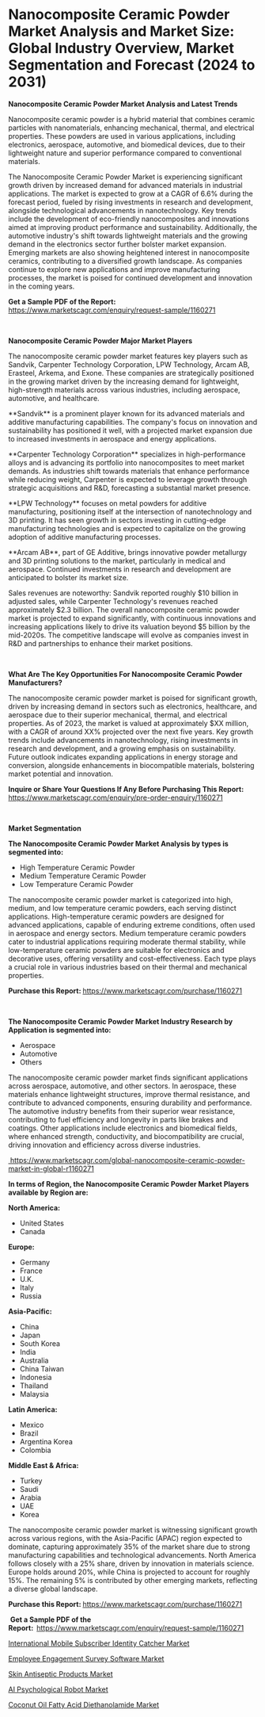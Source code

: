 <p><h1>Nanocomposite Ceramic Powder Market Analysis and Market Size: Global Industry Overview, Market Segmentation and Forecast (2024 to 2031)</h1></p><p><strong>Nanocomposite Ceramic Powder Market Analysis and Latest Trends</strong></p>
<p><p>Nanocomposite ceramic powder is a hybrid material that combines ceramic particles with nanomaterials, enhancing mechanical, thermal, and electrical properties. These powders are used in various applications, including electronics, aerospace, automotive, and biomedical devices, due to their lightweight nature and superior performance compared to conventional materials.</p><p>The Nanocomposite Ceramic Powder Market is experiencing significant growth driven by increased demand for advanced materials in industrial applications. The market is expected to grow at a CAGR of 6.6% during the forecast period, fueled by rising investments in research and development, alongside technological advancements in nanotechnology. Key trends include the development of eco-friendly nanocomposites and innovations aimed at improving product performance and sustainability. Additionally, the automotive industry's shift towards lightweight materials and the growing demand in the electronics sector further bolster market expansion. Emerging markets are also showing heightened interest in nanocomposite ceramics, contributing to a diversified growth landscape. As companies continue to explore new applications and improve manufacturing processes, the market is poised for continued development and innovation in the coming years.</p></p>
<p><strong>Get a Sample PDF of the Report:&nbsp;</strong> <a href="https://www.marketscagr.com/enquiry/request-sample/1160271?utm_campaign=1848&utm_medium=2&utm_source=Github&utm_content=ia&utm_term=05122024&utm_id=nanocomposite-ceramic-powder">https://www.marketscagr.com/enquiry/request-sample/1160271</a></p>
<p>&nbsp;</p>
<p><strong>Nanocomposite Ceramic Powder Major Market Players</strong></p>
<p><p>The nanocomposite ceramic powder market features key players such as Sandvik, Carpenter Technology Corporation, LPW Technology, Arcam AB, Erasteel, Arkema, and Exone. These companies are strategically positioned in the growing market driven by the increasing demand for lightweight, high-strength materials across various industries, including aerospace, automotive, and healthcare.</p><p>**Sandvik** is a prominent player known for its advanced materials and additive manufacturing capabilities. The company's focus on innovation and sustainability has positioned it well, with a projected market expansion due to increased investments in aerospace and energy applications. </p><p>**Carpenter Technology Corporation** specializes in high-performance alloys and is advancing its portfolio into nanocomposites to meet market demands. As industries shift towards materials that enhance performance while reducing weight, Carpenter is expected to leverage growth through strategic acquisitions and R&D, forecasting a substantial market presence.</p><p>**LPW Technology** focuses on metal powders for additive manufacturing, positioning itself at the intersection of nanotechnology and 3D printing. It has seen growth in sectors investing in cutting-edge manufacturing technologies and is expected to capitalize on the growing adoption of additive manufacturing processes.</p><p>**Arcam AB**, part of GE Additive, brings innovative powder metallurgy and 3D printing solutions to the market, particularly in medical and aerospace. Continued investments in research and development are anticipated to bolster its market size.</p><p>Sales revenues are noteworthy: Sandvik reported roughly $10 billion in adjusted sales, while Carpenter Technology's revenues reached approximately $2.3 billion. The overall nanocomposite ceramic powder market is projected to expand significantly, with continuous innovations and increasing applications likely to drive its valuation beyond $5 billion by the mid-2020s. The competitive landscape will evolve as companies invest in R&D and partnerships to enhance their market positions.</p></p>
<p>&nbsp;</p>
<p><strong>What Are The Key Opportunities For Nanocomposite Ceramic Powder Manufacturers?</strong></p>
<p><p>The nanocomposite ceramic powder market is poised for significant growth, driven by increasing demand in sectors such as electronics, healthcare, and aerospace due to their superior mechanical, thermal, and electrical properties. As of 2023, the market is valued at approximately $XX million, with a CAGR of around XX% projected over the next five years. Key growth trends include advancements in nanotechnology, rising investments in research and development, and a growing emphasis on sustainability. Future outlook indicates expanding applications in energy storage and conversion, alongside enhancements in biocompatible materials, bolstering market potential and innovation.</p></p>
<p><strong>Inquire or Share Your Questions If Any Before Purchasing This Report:</strong> <a href="https://www.marketscagr.com/enquiry/pre-order-enquiry/1160271?utm_campaign=1848&utm_medium=2&utm_source=Github&utm_content=ia&utm_term=05122024&utm_id=nanocomposite-ceramic-powder">https://www.marketscagr.com/enquiry/pre-order-enquiry/1160271</a></p>
<p>&nbsp;</p>
<p><strong>Market Segmentation</strong></p>
<p><strong>The Nanocomposite Ceramic Powder Market Analysis by types is segmented into:</strong></p>
<p><ul><li>High Temperature Ceramic Powder</li><li>Medium Temperature Ceramic Powder</li><li>Low Temperature Ceramic Powder</li></ul></p>
<p><p>The nanocomposite ceramic powder market is categorized into high, medium, and low temperature ceramic powders, each serving distinct applications. High-temperature ceramic powders are designed for advanced applications, capable of enduring extreme conditions, often used in aerospace and energy sectors. Medium temperature ceramic powders cater to industrial applications requiring moderate thermal stability, while low-temperature ceramic powders are suitable for electronics and decorative uses, offering versatility and cost-effectiveness. Each type plays a crucial role in various industries based on their thermal and mechanical properties.</p></p>
<p><strong>Purchase this Report:&nbsp;</strong><a href="https://www.marketscagr.com/purchase/1160271?utm_campaign=1848&utm_medium=2&utm_source=Github&utm_content=ia&utm_term=05122024&utm_id=nanocomposite-ceramic-powder">https://www.marketscagr.com/purchase/1160271</a></p>
<p>&nbsp;</p>
<p><strong>The Nanocomposite Ceramic Powder Market Industry Research by Application is segmented into:</strong></p>
<p><ul><li>Aerospace</li><li>Automotive</li><li>Others</li></ul></p>
<p><p>The nanocomposite ceramic powder market finds significant applications across aerospace, automotive, and other sectors. In aerospace, these materials enhance lightweight structures, improve thermal resistance, and contribute to advanced components, ensuring durability and performance. The automotive industry benefits from their superior wear resistance, contributing to fuel efficiency and longevity in parts like brakes and coatings. Other applications include electronics and biomedical fields, where enhanced strength, conductivity, and biocompatibility are crucial, driving innovation and efficiency across diverse industries.</p></p>
<p><a href="https://www.marketscagr.com/global-nanocomposite-ceramic-powder-market-in-global-r1160271?utm_campaign=1848&utm_medium=2&utm_source=Github&utm_content=ia&utm_term=05122024&utm_id=nanocomposite-ceramic-powder">&nbsp;https://www.marketscagr.com/global-nanocomposite-ceramic-powder-market-in-global-r1160271</a></p>
<p><strong>In terms of Region, the Nanocomposite Ceramic Powder Market Players available by Region are:</strong></p>
<p>
    <p> <strong> North America: </strong>
        <ul>
            <li>United States</li>
            <li>Canada</li>
        </ul>
        </p> 
    <p> <strong> Europe: </strong>
        <ul>
            <li>Germany</li>
            <li>France</li>
            <li>U.K.</li>
            <li>Italy</li>
            <li>Russia</li>
        </ul>
        </p> 
    <p> <strong> Asia-Pacific: </strong>
        <ul>
            <li>China</li>
            <li>Japan</li>
            <li>South Korea</li>
            <li>India</li>
            <li>Australia</li>
            <li>China Taiwan</li>
            <li>Indonesia</li>
            <li>Thailand</li>
            <li>Malaysia</li>
        </ul>
        </p> 
    <p> <strong> Latin America: </strong>
        <ul>
            <li>Mexico</li>
            <li>Brazil</li>
            <li>Argentina Korea</li>
            <li>Colombia</li>
        </ul>
        </p> 
    <p> <strong> Middle East & Africa: </strong>
        <ul>
            <li>Turkey</li>
            <li>Saudi</li>
            <li>Arabia</li>
            <li>UAE</li>
            <li>Korea</li>
        </ul>
    </p>
    </p>
<p><p>The nanocomposite ceramic powder market is witnessing significant growth across various regions, with the Asia-Pacific (APAC) region expected to dominate, capturing approximately 35% of the market share due to strong manufacturing capabilities and technological advancements. North America follows closely with a 25% share, driven by innovation in materials science. Europe holds around 20%, while China is projected to account for roughly 15%. The remaining 5% is contributed by other emerging markets, reflecting a diverse global landscape.</p></p>
<p><strong>Purchase this Report: </strong><a href="https://www.marketscagr.com/purchase/1160271?utm_campaign=1848&utm_medium=2&utm_source=Github&utm_content=ia&utm_term=05122024&utm_id=nanocomposite-ceramic-powder">https://www.marketscagr.com/purchase/1160271</a></p>
<p>&nbsp;<strong>Get a Sample PDF of the Report:&nbsp;&nbsp;</strong><a href="https://www.marketscagr.com/enquiry/request-sample/1160271?utm_campaign=1848&utm_medium=2&utm_source=Github&utm_content=ia&utm_term=05122024&utm_id=nanocomposite-ceramic-powder">https://www.marketscagr.com/enquiry/request-sample/1160271</a></p>
<p><strong></strong></p>
<p><p><a href="https://www.linkedin.com/pulse/impressive-growth-international-mobile-subscriber-identity-catcher-x7d1e?utm_campaign=1848&utm_medium=2&utm_source=Github&utm_content=ia&utm_term=05122024&utm_id=nanocomposite-ceramic-powder">International Mobile Subscriber Identity Catcher Market</a></p><p><a href="https://issuu.com/reportprime-2/docs/employee-engagement-survey-software-market-size-20?utm_campaign=1848&utm_medium=2&utm_source=Github&utm_content=ia&utm_term=05122024&utm_id=nanocomposite-ceramic-powder">Employee Engagement Survey Software Market</a></p><p><a href="https://www.linkedin.com/pulse/research-report-value-market-segmentation-share-analysis-ytjze?utm_campaign=1848&utm_medium=2&utm_source=Github&utm_content=ia&utm_term=05122024&utm_id=nanocomposite-ceramic-powder">Skin Antiseptic Products Market</a></p><p><a href="https://issuu.com/reportprime-2/docs/ai-psychological-robot-market-size-2030.pptx?utm_campaign=1848&utm_medium=2&utm_source=Github&utm_content=ia&utm_term=05122024&utm_id=nanocomposite-ceramic-powder">AI Psychological Robot Market</a></p><p><a href="https://www.linkedin.com/pulse/compreh-proposis-fbaif?utm_campaign=1848&utm_medium=2&utm_source=Github&utm_content=ia&utm_term=05122024&utm_id=nanocomposite-ceramic-powder">Coconut Oil Fatty Acid Diethanolamide Market</a></p></p>